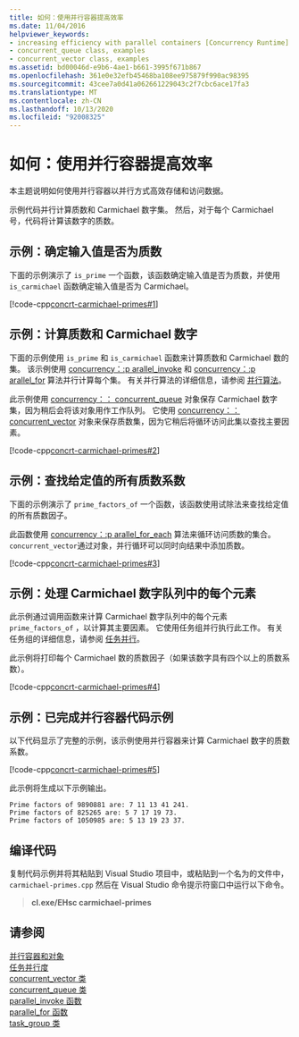 ```yaml
---
title: 如何：使用并行容器提高效率
ms.date: 11/04/2016
helpviewer_keywords:
- increasing efficiency with parallel containers [Concurrency Runtime]
- concurrent_queue class, examples
- concurrent_vector class, examples
ms.assetid: bd00046d-e9b6-4ae1-b661-3995f671b867
ms.openlocfilehash: 361e0e32efb45468ba108ee975879f990ac98395
ms.sourcegitcommit: 43cee7a0d41a062661229043c2f7cbc6ace17fa3
ms.translationtype: MT
ms.contentlocale: zh-CN
ms.lasthandoff: 10/13/2020
ms.locfileid: "92008325"
---
```

# <a name="how-to-use-parallel-containers-to-increase-efficiency"></a>如何：使用并行容器提高效率

本主题说明如何使用并行容器以并行方式高效存储和访问数据。

示例代码并行计算质数和 Carmichael 数字集。 然后，对于每个 Carmichael 号，代码将计算该数字的质数。

## <a name="example-determine-if-an-input-value-is-a-prime-number"></a>示例：确定输入值是否为质数

下面的示例演示了 `is_prime` 一个函数，该函数确定输入值是否为质数，并使用 `is_carmichael` 函数确定输入值是否为 Carmichael。

[!code-cpp[concrt-carmichael-primes#1](../../parallel/concrt/codesnippet/cpp/how-to-use-parallel-containers-to-increase-efficiency_1.cpp)]

## <a name="example-compute-prime-and-carmichael-numbers"></a>示例：计算质数和 Carmichael 数字

下面的示例使用 `is_prime` 和 `is_carmichael` 函数来计算质数和 Carmichael 数的集。 该示例使用 [concurrency：:p arallel_invoke](reference/concurrency-namespace-functions.md#parallel_invoke) 和 [concurrency：:p arallel_for](reference/concurrency-namespace-functions.md#parallel_for) 算法并行计算每个集。 有关并行算法的详细信息，请参阅 [并行算法](../../parallel/concrt/parallel-algorithms.md)。

此示例使用 [concurrency：： concurrent_queue](../../parallel/concrt/reference/concurrent-queue-class.md) 对象保存 Carmichael 数字集，因为稍后会将该对象用作工作队列。 它使用 [concurrency：： concurrent_vector](../../parallel/concrt/reference/concurrent-vector-class.md) 对象来保存质数集，因为它稍后将循环访问此集以查找主要因素。

[!code-cpp[concrt-carmichael-primes#2](../../parallel/concrt/codesnippet/cpp/how-to-use-parallel-containers-to-increase-efficiency_2.cpp)]

## <a name="example-find-all-prime-factors-of-a-given-value"></a>示例：查找给定值的所有质数系数

下面的示例演示了 `prime_factors_of` 一个函数，该函数使用试除法来查找给定值的所有质数因子。

此函数使用 [concurrency：:p arallel_for_each](reference/concurrency-namespace-functions.md#parallel_for_each) 算法来循环访问质数的集合。 `concurrent_vector`通过对象，并行循环可以同时向结果中添加质数。

[!code-cpp[concrt-carmichael-primes#3](../../parallel/concrt/codesnippet/cpp/how-to-use-parallel-containers-to-increase-efficiency_3.cpp)]

## <a name="example-processes-each-element-in-the-queue-of-carmichael-numbers"></a>示例：处理 Carmichael 数字队列中的每个元素

此示例通过调用函数来计算 Carmichael 数字队列中的每个元素 `prime_factors_of` ，以计算其主要因素。 它使用任务组并行执行此工作。 有关任务组的详细信息，请参阅 [任务并行](../../parallel/concrt/task-parallelism-concurrency-runtime.md)。

此示例将打印每个 Carmichael 数的质数因子（如果该数字具有四个以上的质数系数）。

[!code-cpp[concrt-carmichael-primes#4](../../parallel/concrt/codesnippet/cpp/how-to-use-parallel-containers-to-increase-efficiency_4.cpp)]

## <a name="example-finished-parallel-container-code-sample"></a>示例：已完成并行容器代码示例

以下代码显示了完整的示例，该示例使用并行容器来计算 Carmichael 数字的质数系数。

[!code-cpp[concrt-carmichael-primes#5](../../parallel/concrt/codesnippet/cpp/how-to-use-parallel-containers-to-increase-efficiency_5.cpp)]

此示例将生成以下示例输出。

```Output
Prime factors of 9890881 are: 7 11 13 41 241.
Prime factors of 825265 are: 5 7 17 19 73.
Prime factors of 1050985 are: 5 13 19 23 37.
```

## <a name="compiling-the-code"></a>编译代码

复制代码示例并将其粘贴到 Visual Studio 项目中，或粘贴到一个名为的文件中， `carmichael-primes.cpp` 然后在 Visual Studio 命令提示符窗口中运行以下命令。

> **cl.exe/EHsc carmichael-primes**

## <a name="see-also"></a>请参阅

[并行容器和对象](../../parallel/concrt/parallel-containers-and-objects.md)<br/>
[任务并行度](../../parallel/concrt/task-parallelism-concurrency-runtime.md)<br/>
[concurrent_vector 类](../../parallel/concrt/reference/concurrent-vector-class.md)<br/>
[concurrent_queue 类](../../parallel/concrt/reference/concurrent-queue-class.md)<br/>
[parallel_invoke 函数](reference/concurrency-namespace-functions.md#parallel_invoke)<br/>
[parallel_for 函数](reference/concurrency-namespace-functions.md#parallel_for)<br/>
[task_group 类](reference/task-group-class.md)
